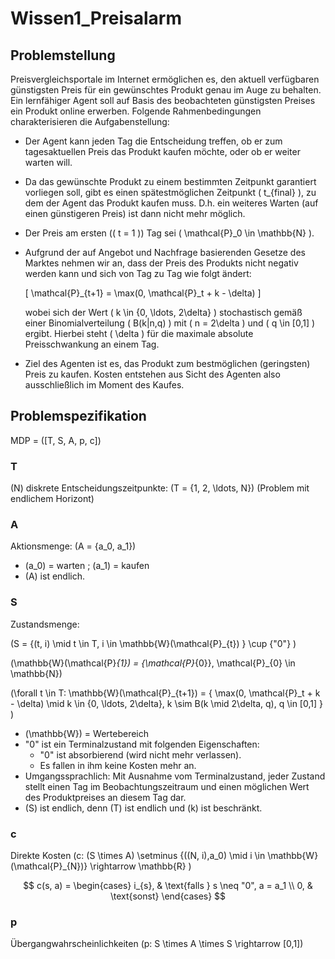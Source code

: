 # Wissen1_Preisalarm

## Problemstellung

Preisvergleichsportale im Internet ermöglichen es, den aktuell verfügbaren günstigsten Preis für ein gewünschtes Produkt genau im Auge zu behalten. Ein lernfähiger Agent soll auf Basis des beobachteten günstigsten Preises ein Produkt online erwerben. Folgende Rahmenbedingungen charakterisieren die Aufgabenstellung: 
- Der Agent kann jeden Tag die Entscheidung treffen, ob er zum tagesaktuellen Preis das Produkt kaufen möchte, oder ob er weiter warten will.
- Da das gewünschte Produkt zu einem bestimmten Zeitpunkt garantiert vorliegen soll, gibt es einen spätestmöglichen Zeitpunkt \( t_{final} \), zu dem der Agent das Produkt kaufen muss. D.h. ein weiteres Warten (auf einen günstigeren Preis) ist dann nicht mehr möglich.

- Der Preis am ersten (\( t = 1 \)) Tag sei \( \mathcal{P}_0 \in \mathbb{N} \).

- Aufgrund der auf Angebot und Nachfrage basierenden Gesetze des Marktes nehmen wir an, dass der Preis des Produkts nicht negativ werden kann und sich von Tag zu Tag wie folgt ändert:

  \[
  \mathcal{P}_{t+1} = \max(0, \mathcal{P}_t + k - \delta)
  \]

  wobei sich der Wert \( k \in \{0, \ldots, 2\delta\} \) stochastisch gemäß einer Binomialverteilung \( B(k|n,q) \) mit \( n = 2\delta \) und \( q \in [0,1] \) ergibt. Hierbei steht \( \delta \) für die maximale absolute Preisschwankung an einem Tag.

- Ziel des Agenten ist es, das Produkt zum bestmöglichen (geringsten) Preis zu kaufen. Kosten entstehen aus Sicht des Agenten also ausschließlich im Moment des Kaufes.

## Problemspezifikation
MDP = \([T, S, A, p, c]\)

### T

\(N\) diskrete Entscheidungszeitpunkte: \(T = \{1, 2, \ldots, N\}\) (Problem mit endlichem Horizont)

### A

Aktionsmenge: \(A = \{a_0, a_1\}\) 

- \(a_0\) = warten ; \(a_1\) = kaufen 
- \(A\) ist endlich.

### S
Zustandsmenge:

\(S = \{(t,  i) \mid t \in T, i \in \mathbb{W}(\mathcal{P}_{t}) \} \cup \{"0"\} \)

\(\mathbb{W}(\mathcal{P}_{1}) = \{\mathcal{P}_{0}\}, \mathcal{P}_{0} \in \mathbb{N}\)

\(\forall t \in T: \mathbb{W}(\mathcal{P}_{t+1}) = \{ \max(0, \mathcal{P}_t + k - \delta) \mid k \in \{0, \ldots, 2\delta\}, k \sim B(k \mid 2\delta, q), q \in [0,1] \}         \)

- \(\mathbb{W}\) = Wertebereich 
- "0" ist ein Terminalzustand mit folgenden Eigenschaften:
  - "0" ist absorbierend (wird nicht mehr verlassen).
  - Es fallen in ihm keine Kosten mehr an.
- Umgangssprachlich: Mit Ausnahme vom Terminalzustand, jeder Zustand stellt einen Tag im Beobachtungszeitraum und einen möglichen Wert des Produktpreises an diesem Tag dar.
- \(S\) ist endlich, denn \(T\) ist endlich und \(k\) ist beschränkt. 

### c

Direkte Kosten \(c: (S \times A) \setminus \{((N, i),a_0) \mid i \in \mathbb{W}(\mathcal{P}_{N})\}  \rightarrow \mathbb{R} \)

$$
c(s, a) = 
\begin{cases}
i_{s}, & \text{falls } s \neq "0", a = a_1 \\
0, & \text{sonst}
\end{cases}
$$

### p

Übergangwahrscheinlichkeiten \(p: S \times A \times S \rightarrow [0,1]\)